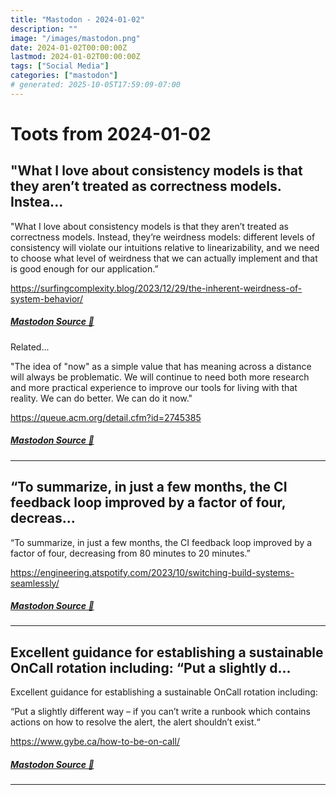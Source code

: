 ```yaml
---
title: "Mastodon - 2024-01-02"
description: ""
image: "/images/mastodon.png"
date: 2024-01-02T00:00:00Z
lastmod: 2024-01-02T00:00:00Z
tags: ["Social Media"]
categories: ["mastodon"]
# generated: 2025-10-05T17:59:09-07:00
---
```


# Toots from 2024-01-02

## "What I love about consistency models is that they aren’t treated as correctness models. Instea...

"What I love about consistency models is that they aren’t treated as correctness models. Instead, they’re weirdness models: different levels of consistency will violate our intuitions relative to linearizability, and we need to choose what level of weirdness that we can actually implement and that is good enough for our application.”

<https://surfingcomplexity.blog/2023/12/29/the-inherent-weirdness-of-system-behavior/>

##### [Mastodon Source 🐘](https://hachyderm.io/@mweagle/111687730054256467)

Related...

"The idea of "now" as a simple value that has meaning across a distance will always be problematic. We will continue to need both more research and more practical experience to improve our tools for living with that reality. We can do better. We can do it now."

<https://queue.acm.org/detail.cfm?id=2745385>

##### [Mastodon Source 🐘](https://hachyderm.io/@mweagle/111687735244474990)

---

## “To summarize, in just a few months, the CI feedback loop improved by a factor of four, decreas...

“To summarize, in just a few months, the CI feedback loop improved by a factor of four, decreasing from 80 minutes to 20 minutes.”

<https://engineering.atspotify.com/2023/10/switching-build-systems-seamlessly/>

##### [Mastodon Source 🐘](https://hachyderm.io/@mweagle/111685106544760260)

---

## Excellent guidance for establishing a sustainable OnCall rotation including:  “Put a slightly d...

Excellent guidance for establishing a sustainable OnCall rotation including:

“Put a slightly different way – if you can’t write a runbook which contains actions on how to resolve the alert, the alert shouldn’t exist.“

<https://www.gybe.ca/how-to-be-on-call/>

##### [Mastodon Source 🐘](https://hachyderm.io/@mweagle/111685081537786422)

---

